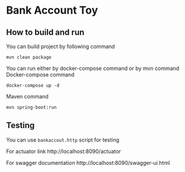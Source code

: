 # Bank Account Toy

## How to build and run
You can build project by following command

```shell script
mvn clean package
```

You can run either by docker-compose command or by mvn command
Docker-compose command
```shell script
docker-compose up -d
```

Maven command
```shell script
mvn spring-boot:run
```

## Testing
You can use `bankaccout.http` script for testing

For actuator link
http://localhost:8090/actuator

For swagger documentation
http://localhost:8090/swagger-ui.html